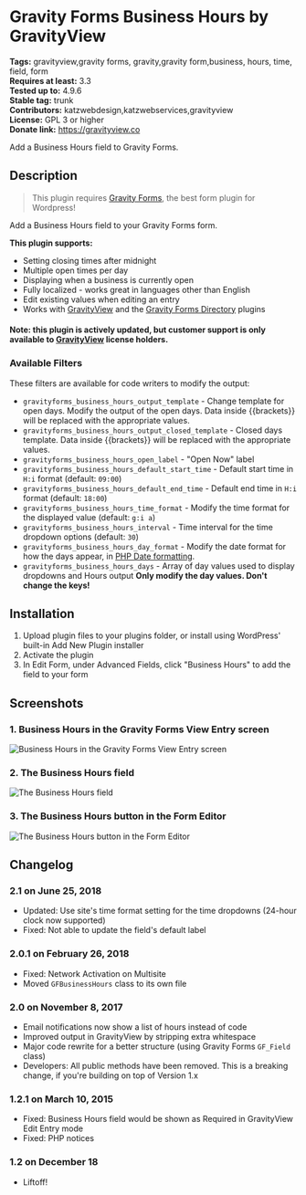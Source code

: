 # Gravity Forms Business Hours by GravityView #
**Tags:** gravityview,gravity forms, gravity,gravity form,business, hours, time, field, form  
**Requires at least:** 3.3  
**Tested up to:** 4.9.6  
**Stable tag:** trunk  
**Contributors:** katzwebdesign,katzwebservices,gravityview  
**License:** GPL 3 or higher  
**Donate link:** https://gravityview.co  

Add a Business Hours field to Gravity Forms.

## Description ##

> This plugin requires [Gravity Forms](https://rocketgenius.pxf.io/c/1210629/445235/7938), the best form plugin for Wordpress!

Add a Business Hours field to your Gravity Forms form.

__This plugin supports:__

* Setting closing times after midnight
* Multiple open times per day
* Displaying when a business is currently open
* Fully localized - works great in languages other than English
* Edit existing values when editing an entry
* Works with [GravityView](https://gravityview.co) and the [Gravity Forms Directory](https://wordpress.org/plugins/gravity-forms-addons/) plugins

#### Note: this plugin is actively updated, but customer support is only available to [GravityView](https://gravityview.co) license holders.

### Available Filters

These filters are available for code writers to modify the output:

* `gravityforms_business_hours_output_template` - Change template for open days. Modify the output of the open days. Data inside {{brackets}} will be replaced with the appropriate values.
* `gravityforms_business_hours_output_closed_template` - Closed days template.  Data inside {{brackets}} will be replaced with the appropriate values.
* `gravityforms_business_hours_open_label` - "Open Now" label
* `gravityforms_business_hours_default_start_time` - Default start time in `H:i` format (default: `09:00`)
* `gravityforms_business_hours_default_end_time` - Default end time in `H:i` format (default: `18:00`)
* `gravityforms_business_hours_time_format` - Modify the time format for the displayed value (default: `g:i a`)
* `gravityforms_business_hours_interval` - Time interval for the time dropdown options (default: `30`)
* `gravityforms_business_hours_day_format` - Modify the date format for how the days appear, in [PHP Date formatting](http://codex.wordpress.org/Formatting_Date_and_Time).
* `gravityforms_business_hours_days` - Array of day values used to display dropdowns and Hours output __Only modify the day values. Don't change the keys!__

## Installation ##

1. Upload plugin files to your plugins folder, or install using WordPress' built-in Add New Plugin installer
2. Activate the plugin
3. In Edit Form, under Advanced Fields, click "Business Hours" to add the field to your form

## Screenshots ##

### 1. Business Hours in the Gravity Forms View Entry screen ###
![Business Hours in the Gravity Forms View Entry screen](http://s.wordpress.org/extend/plugins/gravity-forms-business-hours-by-gravityview/screenshot-1.png)

### 2. The Business Hours field ###
![The Business Hours field](http://s.wordpress.org/extend/plugins/gravity-forms-business-hours-by-gravityview/screenshot-2.png)

### 3. The Business Hours button in the Form Editor ###
![The Business Hours button in the Form Editor](http://s.wordpress.org/extend/plugins/gravity-forms-business-hours-by-gravityview/screenshot-3.png)


## Changelog ##

### 2.1 on June 25, 2018 ###

* Updated: Use site's time format setting for the time dropdowns (24-hour clock now supported)
* Fixed: Not able to update the field's default label

### 2.0.1 on February 26, 2018 ###

* Fixed: Network Activation on Multisite
* Moved `GFBusinessHours` class to its own file

### 2.0 on November 8, 2017 ###

* Email notifications now show a list of hours instead of code
* Improved output in GravityView by stripping extra whitespace
* Major code rewrite for a better structure (using Gravity Forms `GF_Field` class)
* Developers: All public methods have been removed. This is a breaking change, if you're building on top of Version 1.x

### 1.2.1 on March 10, 2015 ###
* Fixed: Business Hours field would be shown as Required in GravityView Edit Entry mode
* Fixed: PHP notices

### 1.2 on December 18 ###

* Liftoff!